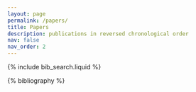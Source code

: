 ```yaml
---
layout: page
permalink: /papers/
title: Papers
description: publications in reversed chronological order
nav: false
nav_order: 2
---
```


<!-- _pages/publications.md -->

<!-- Bibsearch Feature -->

{% include bib_search.liquid %}

<div class="publications">

{% bibliography %}

</div>
